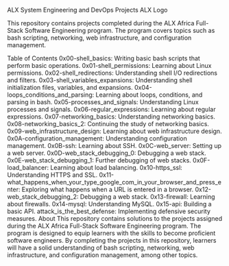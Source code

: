 ALX System Engineering and DevOps Projects
ALX Logo

This repository contains projects completed during the ALX Africa Full-Stack Software Engineering program. The program covers topics such as bash scripting, networking, web infrastructure, and configuration management.

Table of Contents
0x00-shell_basics: Writing basic bash scripts that perform basic operations.
0x01-shell_permissions: Learning about Linux permissions.
0x02-shell_redirections: Understanding shell I/O redirections and filters.
0x03-shell_variables_expansions: Understanding shell initialization files, variables, and expansions.
0x04-loops_conditions_and_parsing: Learning about loops, conditions, and parsing in bash.
0x05-processes_and_signals: Understanding Linux processes and signals.
0x06-regular_expressions: Learning about regular expressions.
0x07-networking_basics: Understanding networking basics.
0x08-networking_basics_2: Continuing the study of networking basics.
0x09-web_infrastructure_design: Learning about web infrastructure design.
0x0A-configuration_management: Understanding configuration management.
0x0B-ssh: Learning about SSH.
0x0C-web_server: Setting up a web server.
0x0D-web_stack_debugging_0: Debugging a web stack.
0x0E-web_stack_debugging_1: Further debugging of web stacks.
0x0F-load_balancer: Learning about load balancing.
0x10-https_ssl: Understanding HTTPS and SSL.
0x11-what_happens_when_your_type_google_com_in_your_browser_and_press_enter: Exploring what happens when a URL is entered in a browser.
0x12-web_stack_debugging_2: Debugging a web stack.
0x13-firewall: Learning about firewalls.
0x14-mysql: Understanding MySQL.
0x15-api: Building a basic API.
attack_is_the_best_defense: Implementing defensive security measures.
About
This repository contains solutions to the projects assigned during the ALX Africa Full-Stack Software Engineering program. The program is designed to equip learners with the skills to become proficient software engineers. By completing the projects in this repository, learners will have a solid understanding of bash scripting, networking, web infrastructure, and configuration management, among other topics.
